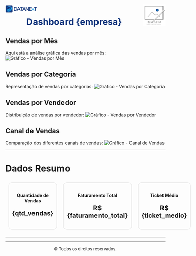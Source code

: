
<img src="logo_01.png" style="float: right;" width="70">
<img src="logo_azul2.png" style="float: left;" width="100">
<h1 style="text-align: center; color: #12357c;"> Dashboard {empresa}

</br>


## Vendas por Mês
Aqui está a análise gráfica das vendas por mês:
![Gráfico - Vendas por Mês](vendas_por_mes.png)

## Vendas por Categoria
Representação de vendas por categorias:
![Gráfico - Vendas por Categoria](vendas_por_categoria.png)

## Vendas por Vendedor
Distribuição de vendas por vendedor:
![Gráfico - Vendas por Vendedor](vendas_por_vendedor.png)

## Canal de Vendas
Comparação dos diferentes canais de vendas:
![Gráfico - Canal de Vendas](canal_de_vendas.png)

---

# Dados Resumo
<div style="display: flex; justify-content: space-around;">
    <div style="text-align: center; border: 1px solid #ddd; padding: 10px; margin: 10px; border-radius: 10px;">
        <h4>Quantidade de Vendas</h4>
        <p style="font-size: 20px; font-weight: bold;">{qtd_vendas}</p>
    </div>
    <div style="text-align: center; border: 1px solid #ddd; padding: 10px; margin: 10px; border-radius: 10px;">
        <h4>Faturamento Total</h4>
        <p style="font-size: 20px; font-weight: bold;">R$ {faturamento_total}</p>
    </div>
    <div style="text-align: center; border: 1px solid #ddd; padding: 10px; margin: 10px; border-radius: 10px;">
        <h4>Ticket Médio</h4>
        <p style="font-size: 20px; font-weight: bold;">R$ {ticket_medio}</p>
    </div>
</div>

---

<hr>
<div style="text-align: center; font-size: small;">
© Todos os direitos reservados.
</div>